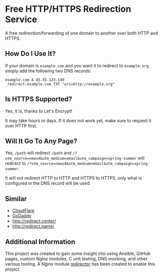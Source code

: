 # Free HTTP/HTTPS Redirection Service

A free redirection/forwarding of one domain to another over both HTTP and HTTPS.

## How Do I Use It?

If your domain is `example.com` and you want it to redirect to `example.org`, simply add the following two DNS records:

```
example.com A 45.55.123.140
_redirect.example.com TXT "uri=http://example.org"
```

## Is HTTPS Supported?

Yes, it is, thanks to Let's Encrypt!

It may take hours or days.  If it does not work yet, make sure to request it over HTTP first.

## Will It Go To Any Page?

Yes, `/path` will redirect `/path` and `/?utm_source=news4&utm_medium=email&utm_campaign=spring-summer` will redirect to `/?utm_source=news4&utm_medium=email&utm_campaign=spring-summer`.

It will not redirect HTTP to HTTP and HTTPS to HTTPS, only what is configured in the DNS record will be used.

## Similar

* [CloudFlare](https://support.cloudflare.com/hc/en-us/articles/200172286-Configuring-URL-forwarding-or-redirects-with-Cloudflare-Page-Rules)
* [GoDaddy](https://www.godaddy.com/help/forward-my-domain-12123)
* http://redirect.center/ 
* http://redirect.name/

## Additional Information

This project was created to gain some insight into using Ansible, GitHub pages, custom Nginx modules, C unit testing, DNS mocking, and other various tooling.  A Nginx module [redirector](https://github.com/carsonreinke/redirector) has been created to enable this project. 